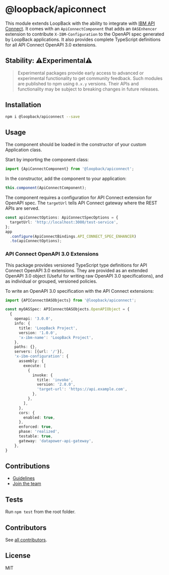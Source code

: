 # @loopback/apiconnect

This module extends LoopBack with the ability to integrate with
[IBM API Connect](https://www.ibm.com/cloud/api-connect). It comes with an
`ApiConnectComponent` that adds an `OASEnhencer` extension to contribute
`X-IBM-Configuration` to the OpenAPI spec generated by LoopBack applications. It
also provides complete TypeScript definitions for all API Connect OpenAPI 3.0
extensions.

## Stability: ⚠️Experimental⚠️

> Experimental packages provide early access to advanced or experimental
> functionality to get community feedback. Such modules are published to npm
> using `0.x.y` versions. Their APIs and functionality may be subject to
> breaking changes in future releases.

## Installation

```sh
npm i @loopback/apiconnect --save
```

## Usage

The component should be loaded in the constructor of your custom Application
class.

Start by importing the component class:

```ts
import {ApiConnectComponent} from '@loopback/apiconnect';
```

In the constructor, add the component to your application:

```ts
this.component(ApiConnectComponent);
```

The component requires a configuration for API Connect extension for OpenAPI
spec. The `targetUrl` tells API Connect gateway where the REST APIs are served.

```ts
const apiConnectOptions: ApiConnectSpecOptions = {
  targetUrl: 'http://localhost:3000/test-service',
};
app
  .configure(ApiConnectBindings.API_CONNECT_SPEC_ENHANCER)
  .to(apiConnectOptions);
```

### API Connect OpenAPI 3.0 Extensions

This package provides versioned TypeScript type definitions for API Connect
OpenAPI 3.0 extensions. They are provided as an extended OpenAPI 3.0 object
(Useful for writing raw OpenAPI 3.0 specifications), and as individual or
grouped, versioned policies.

To write an OpenAPI 3.0 specification with the API Connect extensions:

```typescript
import {APIConnectOASObjects} from '@loopback/apiconnect';

const myOASSpec: APIConnectOASObjects.OpenAPIObject = {
  {
    openapi: '3.0.0',
    info: {
      title: 'LoopBack Project',
      version: '1.0.0',
      'x-ibm-name': 'LoopBack Project',
    },
    paths: {},
    servers: [{url: '/'}],
    'x-ibm-configuration': {
      assembly: {
        execute: [
          {
            invoke: {
              title: 'invoke',
              version: '2.0.0',
              'target-url': 'https://api.example.com',
            },
          },
        ],
      },
      cors: {
        enabled: true,
      },
      enforced: true,
      phase: 'realized',
      testable: true,
      gateway: 'datapower-api-gateway',
    },
}
```

## Contributions

- [Guidelines](https://github.com/loopbackio/loopback-next/blob/master/docs/CONTRIBUTING.md)
- [Join the team](https://github.com/loopbackio/loopback-next/issues/110)

## Tests

Run `npm test` from the root folder.

## Contributors

See
[all contributors](https://github.com/loopbackio/loopback-next/graphs/contributors).

## License

MIT
